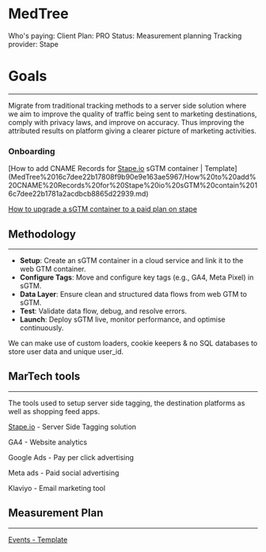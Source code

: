 # MedTree

Who's paying: Client
Plan: PRO
Status: Measurement planning
Tracking provider: Stape

# **Goals**

---

Migrate from traditional tracking methods to a server side solution where we aim to improve the quality of traffic being sent to marketing destinations, comply with privacy laws, and improve on accuracy. Thus improving the attributed results on platform giving a clearer picture of marketing activities. 

### Onboarding

[How to add CNAME Records for [Stape.io](http://Stape.io) sGTM container | Template](MedTree%2016c7dee22b17808f9b90e9e163ae5967/How%20to%20add%20CNAME%20Records%20for%20Stape%20io%20sGTM%20contain%2016c7dee22b1781a2acdbcb8865d22939.md)

[How to upgrade a sGTM container to a paid plan on stape](https://www.notion.so/How-to-upgrade-a-sGTM-container-to-a-paid-plan-on-stape-16c7dee22b1780c4b9d6c434944c8aaa?pvs=21)

## Methodology

---

- **Setup**: Create an sGTM container in a cloud service and link it to the web GTM container.
- **Configure Tags**: Move and configure key tags (e.g., GA4, Meta Pixel) in sGTM.
- **Data Layer**:  Ensure clean and structured data flows from web GTM to sGTM.
- **Test**: Validate data flow, debug, and resolve errors.
- **Launch**: Deploy sGTM live, monitor performance, and optimise continuously.

We can make use of custom loaders, cookie keepers & no SQL databases to store user data and unique user_id. 

## MarTech tools

---

The tools used to setup server side tagging, the destination platforms as well as shopping feed apps. 

[Stape.io](http://Stape.io) - Server Side Tagging solution 

GA4 - Website analytics

Google Ads - Pay per click advertising

Meta ads - Paid social advertising

Klaviyo - Email marketing tool

## Measurement Plan

---

[Events - Template](MedTree%2016c7dee22b17808f9b90e9e163ae5967/Events%20-%20Template%2016c7dee22b17817eb9fee2f6f09ed76a.csv)